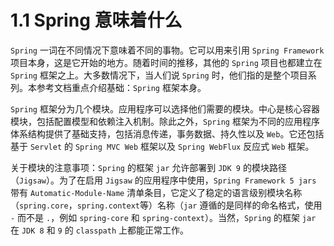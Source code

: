 # 1.1 Spring 意味着什么

`Spring` 一词在不同情况下意味着不同的事物。它可以用来引用 `Spring Framework` 项目本身，这是它开始的地方。随着时间的推移，其他的 `Spring` 项目也都建立在 `Spring` 框架之上。大多数情况下，当人们说 `Spring` 时，他们指的是整个项目系列。本参考文档重点介绍基础：`Spring` 框架本身。

`Spring` 框架分为几个模块。应用程序可以选择他们需要的模块。中心是核心容器模块，包括配置模型和依赖注入机制。除此之外，`Spring` 框架为不同的应用程序体系结构提供了基础支持，包括消息传递，事务数据、持久性以及 `Web`。它还包括基于 `Servlet` 的 `Spring MVC Web` 框架以及 `Spring WebFlux` 反应式 `Web` 框架。

关于模块的注意事项：`Spring` 的框架 `jar` 允许部署到 `JDK 9` 的模块路径（`Jigsaw`）。为了在启用 `Jigsaw` 的应用程序中使用，`Spring Framework 5 jars` 带有 `Automatic-Module-Name` 清单条目，它定义了稳定的语言级别模块名称（`spring.core`，`spring.context`等）名称（`jar` 遵循的是同样的命名格式，使用 `-` 而不是 `.`，例如 `spring-core` 和 `spring-context`）。当然，`Spring` 的框架 `jar` 在 `JDK 8` 和 `9` 的 `classpath` 上都能正常工作。


